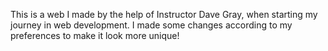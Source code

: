 This is a web I made by the help of Instructor Dave Gray, when starting my journey in web development. 
I made some changes according to my preferences to make it look more unique!
